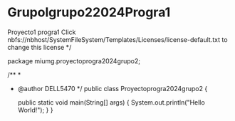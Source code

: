 # Grupolgrupo22024Progra1
Proyecto1 progra1
 Click nbfs://nbhost/SystemFileSystem/Templates/Licenses/license-default.txt to change this license
 */

package miumg.proyectoprogra2024grupo2;

/**
 *
 * @author DELL5470
 */
public class Proyectoprogra2024grupo2 {

    public static void main(String[] args) {
        System.out.println("Hello World!");
    }
}

